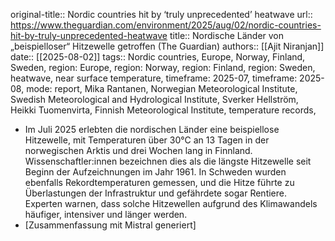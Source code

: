 original-title:: Nordic countries hit by ‘truly unprecedented’ heatwave
url:: https://www.theguardian.com/environment/2025/aug/02/nordic-countries-hit-by-truly-unprecedented-heatwave
title:: Nordische Länder von „beispielloser“ Hitzewelle getroffen (The Guardian)
authors:: [[Ajit Niranjan]]
date:: [[2025-08-02]]
tags:: Nordic countries, Europe, Norway, Finland, Sweden, region: Europe, region: Norway, region: Finland, region: Sweden, heatwave, near surface temperature, timeframe: 2025-07, timeframe: 2025-08, mode: report, Mika Rantanen, Norwegian Meteorological Institute, Swedish Meteorological and Hydrological Institute, Sverker Hellström, Heikki Tuomenvirta, Finnish Meteorological Institute, temperature records,

- Im Juli 2025 erlebten die nordischen Länder eine beispiellose Hitzewelle, mit Temperaturen über 30°C an 13 Tagen in der norwegischen Arktis und drei Wochen lang in Finnland. Wissenschaftler:innen bezeichnen dies als die längste Hitzewelle seit Beginn der Aufzeichnungen im Jahr 1961. In Schweden wurden ebenfalls Rekordtemperaturen gemessen, und die Hitze führte zu Überlastungen der Infrastruktur und gefährdete sogar Rentiere. Experten warnen, dass solche Hitzewellen aufgrund des Klimawandels häufiger, intensiver und länger werden.
- [Zusammenfassung mit Mistral generiert]